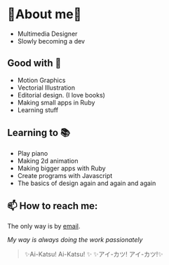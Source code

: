 # 🌸About me🌸

 - Multimedia Designer
 - Slowly becoming a dev

## Good with 🎀
- Motion Graphics
- Vectorial Illustration
- Editorial design. (I love books)
- Making small apps in Ruby
- Learning stuff

## Learning to 📚

- Play piano
- Making 2d animation
- Making bigger apps with Ruby
- Create programs with Javascript
- The basics of design again and again and again

## 📫 How to reach me:
The only way is by [email](kotoykm@gmail.com).


*My way is always doing the work passionately*
> ✨Ai-Katsu! Ai-Katsu! ✨
> ✨アイ-カツ! アイ-カツ!✨
